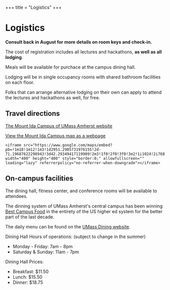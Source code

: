 +++
title = "Logistics"
+++

# Logistics

**Consult back in August for more details on room keys and check-in.**

The cost of registration includes all lectures and hackathons, **as well as all lodging**.

Meals will be available for purchace at the campus dining hall.

Lodging will be in single occupancy rooms with shared bathroom facilities on each floor.

Folks that can arrange alternative lodging on their own can apply to attend the lectures and hackathons as well, for free.

## Travel directions

[The Mount Ida Campus of UMass Amherst website](https://www.umass.edu/mountidacampus/about/contact)

[View the Mount Ida Campus map as a webpage](https://www.umass.edu/mountidacampus/node/451)

~~~
<iframe src="https://www.google.com/maps/embed?pb=!1m18!1m12!1m3!1d2951.2985731976155!2d-71.19687622298943!3d42.29349417119909!2m3!1f0!2f0!3f0!3m2!1i1024!2i768!4f13.1!3m3!1m2!1s0x89e378ab5c206e27%3A0xd720fd1dc954648f!2sMount%20Ida%20Campus%20of%20UMass%20Amherst!5e0!3m2!1sen!2sus!4v1712776874071!5m2!1sen!2sus" width="400" height="400" style="border:0;" allowfullscreen="" loading="lazy" referrerpolicy="no-referrer-when-downgrade"></iframe>
~~~

## On-campus facilities

The dining hall, fitness center, and conference rooms will be available to attendees.

The dinning system of UMass Amherst's central campus has been winning [Best Campus Food](https://www.umass.edu/news/article/umass-amherst-earns-no-1-spot-seventh-time-best-campus-food-rankings-princeton-review) in the entirety of the US higher ed system for the better part of the last decade.

The daily menu can be found on the [UMass Dining website](https://umassdining.com/menu/mt-ida-menu). 

Dining Hall Hours of operations: (subject to change in the summer) 

- Monday - Friday: 7am - 8pm
- Saturday & Sunday: 11am - 7pm

Dining Hall Prices:

- Breakfast: \$11.50
- Lunch: \$15.50
- Dinner: \$18.75 